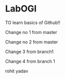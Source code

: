 # LabOGI
TO learn basics of Github!!

Change no 1 from master

Change no 2 from master

Change 3 from branch1

Change 4 from branch 1

rohit yadav
